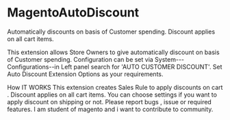 # MagentoAutoDiscount
Automatically discounts on basis of Customer spending. Discount applies on all cart items.

This extension allows Store Owners to give automatically discount on basis of Customer spending. 
Configuration can be set via System---Configurations--in Left panel search for  'AUTO CUSTOMER DISCOUNT'.
Set Auto Discount Extension Options as your requirements. 

How IT WORKS
This extension creates Sales Rule to apply discounts on cart . Discount applies on all cart items. You can choose
settings if you want to apply discount on shipping or not.
Please report bugs , issue or required features. 
I am student of magento and i want to contribute to community. 
